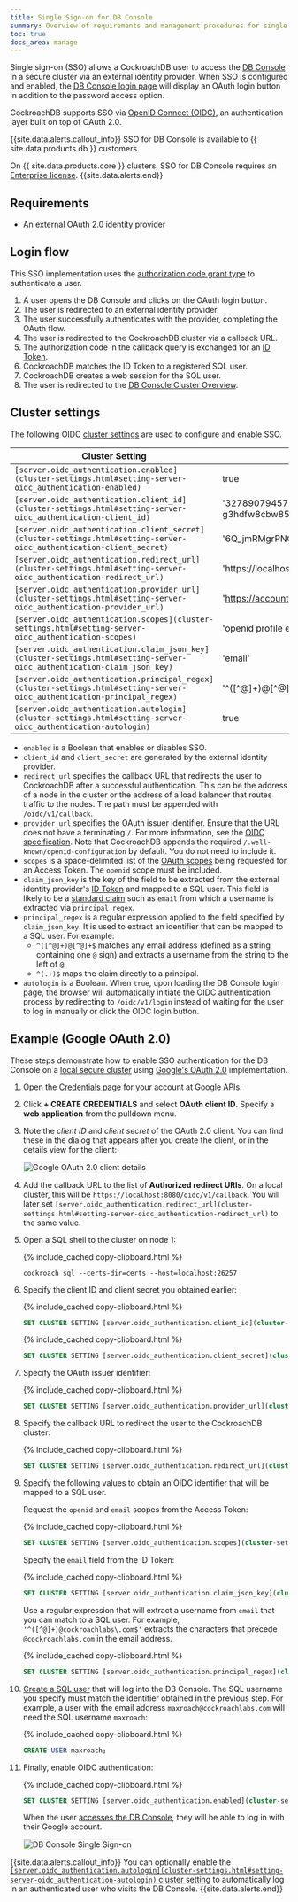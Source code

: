 ```yaml
---
title: Single Sign-on for DB Console
summary: Overview of requirements and management procedures for single sign-on (SSO) for DB Console.
toc: true
docs_area: manage
---
```


Single sign-on (SSO) allows a CockroachDB user to access the [DB Console](ui-overview.html) in a secure cluster via an external identity provider. When SSO is configured and enabled, the [DB Console login page](ui-overview.html#db-console-access) will display an OAuth login button in addition to the password access option.

CockroachDB supports SSO via [OpenID Connect (OIDC)](https://openid.net/connect/), an authentication layer built on top of OAuth 2.0.

{{site.data.alerts.callout_info}}
SSO for DB Console is available to {{ site.data.products.db }} customers.

On {{ site.data.products.core }} clusters, SSO for DB Console requires an [Enterprise license](enterprise-licensing.html).
{{site.data.alerts.end}}

## Requirements

- An external OAuth 2.0 identity provider

## Login flow

This SSO implementation uses the [authorization code grant type](https://tools.ietf.org/html/rfc6749#section-4.1) to authenticate a user.

1. A user opens the DB Console and clicks on the OAuth login button.
1. The user is redirected to an external identity provider.
1. The user successfully authenticates with the provider, completing the OAuth flow.
1. The user is redirected to the CockroachDB cluster via a callback URL.
1. The authorization code in the callback query is exchanged for an [ID Token](https://openid.net/specs/openid-connect-core-1_0.html#IDToken).
1. CockroachDB matches the ID Token to a registered SQL user.
1. CockroachDB creates a web session for the SQL user.
1. The user is redirected to the [DB Console Cluster Overview](ui-cluster-overview-page.html).

## Cluster settings

The following OIDC [cluster settings](cluster-settings.html) are used to configure and enable SSO.

| Cluster Setting | Example Value
|-----------------|------
| `[server.oidc_authentication.enabled](cluster-settings.html#setting-server-oidc_authentication-enabled)` | true
| `[server.oidc_authentication.client_id](cluster-settings.html#setting-server-oidc_authentication-client_id)` | '32789079457-g3hdfw8cbw85obi5cb525hsceaqf69unn.apps.googleusercontent.com'
| `[server.oidc_authentication.client_secret](cluster-settings.html#setting-server-oidc_authentication-client_secret)` | '6Q_jmRMgrPNOc_mN91boe-9EP'
| `[server.oidc_authentication.redirect_url](cluster-settings.html#setting-server-oidc_authentication-redirect_url)` | 'https://localhost:8080/oidc/v1/callback'
| `[server.oidc_authentication.provider_url](cluster-settings.html#setting-server-oidc_authentication-provider_url)` | 'https://accounts.google.com'
| `[server.oidc_authentication.scopes](cluster-settings.html#setting-server-oidc_authentication-scopes)` | 'openid profile email'
| `[server.oidc_authentication.claim_json_key](cluster-settings.html#setting-server-oidc_authentication-claim_json_key)` | 'email'
| `[server.oidc_authentication.principal_regex](cluster-settings.html#setting-server-oidc_authentication-principal_regex)` | '^([^@]+)@[^@]+$'
| `[server.oidc_authentication.autologin](cluster-settings.html#setting-server-oidc_authentication-autologin)` | true

- `enabled` is a Boolean that enables or disables SSO.
- `client_id` and `client_secret` are generated by the external identity provider.
- `redirect_url` specifies the callback URL that redirects the user to CockroachDB after a successful authentication. This can be the address of a node in the cluster or the address of a load balancer that routes traffic to the nodes. The path must be appended with `/oidc/v1/callback`.
- `provider_url` specifies the OAuth issuer identifier. Ensure that the URL does not have a terminating `/`. For more information, see the [OIDC specification](https://openid.net/specs/openid-connect-discovery-1_0.html#ProviderConfig). Note that CockroachDB appends the required `/.well-known/openid-configuration` by default. You do not need to include it.
- `scopes` is a space-delimited list of the [OAuth scopes](https://openid.net/specs/openid-connect-core-1_0.html#ScopeClaims) being requested for an Access Token. The `openid` scope must be included.
- `claim_json_key` is the key of the field to be extracted from the external identity provider's [ID Token](https://openid.net/specs/openid-connect-core-1_0.html#IDToken) and mapped to a SQL user. This field is likely to be a [standard claim](https://openid.net/specs/openid-connect-core-1_0.html#StandardClaims) such as `email` from which a username is extracted via `principal_regex`.
- `principal_regex` is a regular expression applied to the field specified by `claim_json_key`. It is used to extract an identifier that can be mapped to a SQL user. For example:
	- `^([^@]+)@[^@]+$` matches any email address (defined as a string containing one `@` sign) and extracts a username from the string to the left of `@`.
	- `^(.+)$` maps the claim directly to a principal.
- `autologin` is a Boolean. When `true`, upon loading the DB Console login page, the browser will automatically initiate the OIDC authentication process by redirecting to `/oidc/v1/login` instead of waiting for the user to log in manually or click the OIDC login button.

## Example (Google OAuth 2.0)

These steps demonstrate how to enable SSO authentication for the DB Console on a [local secure cluster](secure-a-cluster.html) using [Google's OAuth 2.0](https://developers.google.com/identity/protocols/oauth2) implementation.

1. Open the [Credentials page](https://console.developers.google.com/apis/credentials) for your account at Google APIs.

1. Click **+ CREATE CREDENTIALS** and select **OAuth client ID**. Specify a **web application** from the pulldown menu.

1. Note the *client ID* and *client secret* of the OAuth 2.0 client. You can find these in the dialog that appears after you create the client, or in the details view for the client:

	<img src="{{ 'images/v22.1/google-oidc-client.png' | relative_url }}" alt="Google OAuth 2.0 client details" style="border:1px solid #eee;max-width:100%" />

1. Add the callback URL to the list of **Authorized redirect URIs**. On a local cluster, this will be `https://localhost:8080/oidc/v1/callback`. You will later set `[server.oidc_authentication.redirect_url](cluster-settings.html#setting-server-oidc_authentication-redirect_url)` to the same value.

1. Open a SQL shell to the cluster on node 1:

    {% include_cached copy-clipboard.html %}
    ~~~shell
    cockroach sql --certs-dir=certs --host=localhost:26257
    ~~~

1. Specify the client ID and client secret you obtained earlier:

	{% include_cached copy-clipboard.html %}
	~~~sql
	SET CLUSTER SETTING [server.oidc_authentication.client_id](cluster-settings.html#setting-server-oidc_authentication-client_id) = '\<client id\>';
	~~~

	{% include_cached copy-clipboard.html %}
	~~~sql
	SET CLUSTER SETTING [server.oidc_authentication.client_secret](cluster-settings.html#setting-server-oidc_authentication-client_secret) = '\<client secret\>';
	~~~

1. Specify the OAuth issuer identifier:

	{% include_cached copy-clipboard.html %}
	~~~sql
	SET CLUSTER SETTING [server.oidc_authentication.provider_url](cluster-settings.html#setting-server-oidc_authentication-provider_url) = 'https://accounts.google.com';
	~~~

1. Specify the callback URL to redirect the user to the CockroachDB cluster:

	{% include_cached copy-clipboard.html %}
	~~~sql
	SET CLUSTER SETTING [server.oidc_authentication.redirect_url](cluster-settings.html#setting-server-oidc_authentication-redirect_url) = 'https://localhost:8080/oidc/v1/callback';
	~~~

1. Specify the following values to obtain an OIDC identifier that will be mapped to a SQL user.

	Request the `openid` and `email` scopes from the Access Token:

	{% include_cached copy-clipboard.html %}
	~~~sql
	SET CLUSTER SETTING [server.oidc_authentication.scopes](cluster-settings.html#setting-server-oidc_authentication-scopes) = 'openid email';
	~~~

	Specify the `email` field from the ID Token:

	{% include_cached copy-clipboard.html %}
	~~~sql
	SET CLUSTER SETTING [server.oidc_authentication.claim_json_key](cluster-settings.html#setting-server-oidc_authentication-claim_json_key) = 'email';
	~~~

	Use a regular expression that will extract a username from `email` that you can match to a SQL user. For example, `'^([^@]+)@cockroachlabs\.com$'` extracts the characters that precede `@cockroachlabs.com` in the email address.

	{% include_cached copy-clipboard.html %}
	~~~sql
	SET CLUSTER SETTING [server.oidc_authentication.principal_regex](cluster-settings.html#setting-server-oidc_authentication-principal_regex) = '^([^@]+)@cockroachlabs.com$';
	~~~

1. [Create a SQL user](create-user.html#create-a-user) that will log into the DB Console. The SQL username you specify must match the identifier obtained in the previous step. For example, a user with the email address `maxroach@cockroachlabs.com` will need the SQL username `maxroach`:

    {% include_cached copy-clipboard.html %}
    ~~~sql
    CREATE USER maxroach;
    ~~~

1. Finally, enable OIDC authentication:

	{% include_cached copy-clipboard.html %}
	~~~sql
	SET CLUSTER SETTING [server.oidc_authentication.enabled](cluster-settings.html#setting-server-oidc_authentication-enabled) = true;
	~~~

	When the user [accesses the DB Console](ui-overview.html#db-console-access), they will be able to log in with their Google account.

	<img src="{{ 'images/v22.1/ui_login_sso.png' | relative_url }}" alt="DB Console Single Sign-on" style="border:1px solid #eee;max-width:50%" />

{{site.data.alerts.callout_info}}
You can optionally enable the [`[server.oidc_authentication.autologin](cluster-settings.html#setting-server-oidc_authentication-autologin)` cluster setting](#cluster-settings) to automatically log in an authenticated user who visits the DB Console.
{{site.data.alerts.end}}
